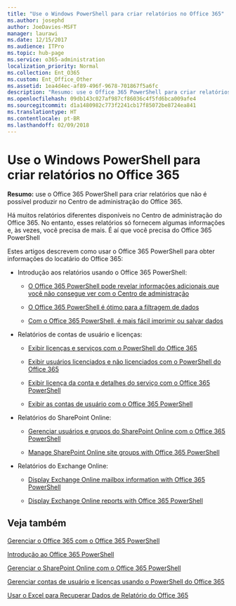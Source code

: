 ```yaml
---
title: "Use o Windows PowerShell para criar relatórios no Office 365"
ms.author: josephd
author: JoeDavies-MSFT
manager: laurawi
ms.date: 12/15/2017
ms.audience: ITPro
ms.topic: hub-page
ms.service: o365-administration
localization_priority: Normal
ms.collection: Ent_O365
ms.custom: Ent_Office_Other
ms.assetid: 1ea4d4ec-af89-496f-9678-701867f5a6fc
description: "Resumo: use o Office 365 PowerShell para criar relatórios que você não pode produzir no Centro de administração do Office 365."
ms.openlocfilehash: 09db143c027af987cf86036c4f5fd6bca009afe4
ms.sourcegitcommit: d1a1480982c773f2241cb17f85072be8724ea841
ms.translationtype: HT
ms.contentlocale: pt-BR
ms.lasthandoff: 02/09/2018
---
```

# <a name="use-windows-powershell-to-create-reports-in-office-365"></a>Use o Windows PowerShell para criar relatórios no Office 365

 **Resumo:** use o Office 365 PowerShell para criar relatórios que não é possível produzir no Centro de administração do Office 365.
  
Há muitos relatórios diferentes disponíveis no Centro de administração do Office 365. No entanto, esses relatórios só fornecem algumas informações e, às vezes, você precisa de mais. É aí que você precisa do Office 365 PowerShell
  
Estes artigos descrevem como usar o Office 365 PowerShell para obter informações do locatário do Office 365:
  
- Introdução aos relatórios usando o Office 365 PowerShell:
    
  - [O Office 365 PowerShell pode revelar informações adicionais que você não consegue ver com o Centro de administração](https://technet.microsoft.com/library/dn568034.aspx#reveal)
    
  - [O Office 365 PowerShell é ótimo para a filtragem de dados](https://technet.microsoft.com/library/dn568034.aspx#filter)
    
  - [Com o Office 365 PowerShell, é mais fácil imprimir ou salvar dados](https://technet.microsoft.com/library/dn568034.aspx#printsave)
    
- Relatórios de contas de usuário e licenças:
    
  - [Exibir licenças e serviços com o PowerShell do Office 365](view-licenses-and-services-with-office-365-powershell.md)
    
  - [Exibir usuários licenciados e não licenciados com o PowerShell do Office 365](view-licensed-and-unlicensed-users-with-office-365-powershell.md)
    
  - [Exibir licença da conta e detalhes do serviço com o Office 365 PowerShell](view-account-license-and-service-details-with-office-365-powershell.md)
    
  - [Exibir as contas de usuário com o Office 365 PowerShell](view-user-accounts-with-office-365-powershell.md)
    
- Relatórios do SharePoint Online:
    
  - [Gerenciar usuários e grupos do SharePoint Online com o Office 365 PowerShell](http://technet.microsoft.com/library/9680af2e-a965-4e62-92ee-da72105c7800.aspx)
    
  - [Manage SharePoint Online site groups with Office 365 PowerShell](http://technet.microsoft.com/library/122f4099-c78d-4cce-bab0-4343b04596ae.aspx)
    
- Relatórios do Exchange Online:
    
  - [Display Exchange Online mailbox information with Office 365 PowerShell](http://technet.microsoft.com/library/13843002-56ca-4b75-81c5-84386522b01b.aspx)
    
  - [Display Exchange Online reports with Office 365 PowerShell](http://technet.microsoft.com/library/4873a063-9fc4-4ed9-826a-6e935fef61d4.aspx)
    
## <a name="see-also"></a>Veja também

#### 

[Gerenciar o Office 365 com o Office 365 PowerShell](manage-office-365-with-office-365-powershell.md)
  
[Introdução ao Office 365 PowerShell](getting-started-with-office-365-powershell.md)
  
[Gerenciar o SharePoint Online com o Office 365 PowerShell](manage-sharepoint-online-with-office-365-powershell.md)
  
[Gerenciar contas de usuário e licenças usando o PowerShell do Office 365](manage-user-accounts-and-licenses-with-office-365-powershell.md)
  
[Usar o Excel para Recuperar Dados de Relatório do Office 365](using-excel-to-retrieve-office-365-reporting-data.md)

